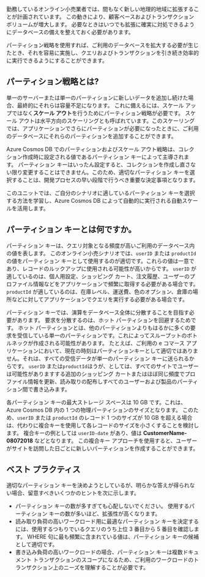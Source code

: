 勤務しているオンライン小売業者では、間もなく新しい地理的地域に拡張することが計画されています。 この動きにより、顧客ベースおよびトランザクション ボリュームが増大します。 必要なときはいつでも拡張に確実に対処できるようにデータベースの備えを整えておく必要があります。

パーティション戦略を使用すれば、ご利用のデータベースを拡大する必要が生じたとき、それを容易に実施し、クエリおよびトランザクションを引き続き効率的に実行できるようにすることができます。

## <a name="what-is-a-partition-strategy"></a>パーティション戦略とは?

単一のサーバーまたは単一のパーティションに新しいデータを追加し続けた場合、最終的にそれらは容量不足になります。 これに備えるには、スケール アップではなく**スケール アウト**を行うためにパーティション戦略が必要です。 スケール アウトは水平方向のスケーリングとも呼ばれています。このスケーリングでは、アプリケーションでさらにパーティションが必要になったときに、ご利用のデータベースにそれらのパーティションを追加することができます。

Azure Cosmos DB でのパーティションおよびスケール アウト戦略は、コレクション作成時に設定される値であるパーティション キーによって主導されます。 パーティション キーはいったん設定すると、コレクションを作成し直さない限り変更することはできません。このため、適切なパーティション キーを選択することは、開発プロセスの早い段階で行うべき重要な決定事項となります。  

このユニットでは、ご自分のシナリオに適しているパーティション キーを選択する方法を学習し、Azure Cosmos DB によって自動的に実行される自動スケールを活用します。

## <a name="what-is-a-partition-key"></a>パーティション キーとは何ですか。

パーティション キーは、クエリ対象となる頻度が高いご利用のデータベース内の値を表します。 このオンライン小売シナリオでは、`userID` または `productId` の値をパーティション キーとして使用するのが適切です。これらの値は一意であり、レコードのルックアップに使用される可能性が高いからです。 `userID` が適しているのは、個人用設定、ショッピング カート、注文履歴、ユーザーのプロファイル情報などをアプリケーションで頻繁に取得する必要がある場合です。 `productId` が適しているのは、在庫レベル、運送費、色のオプション、倉庫の場所などに対してアプリケーションでクエリを実行する必要がある場合です。

パーティション キーでは、演算をデータベース全体に分散することを目指す必要があります。 要求を分散するのは、ホット パーティションを回避するためです。 ホット パーティションとは、他のパーティションよりもはるかに多くの要求を受信している単一のパーティションです。これによってスループットのボトルネックが作成される可能性があります。 たとえば、ご利用の e コマース アプリケーションにおいて、現在の時刻はパーティションキーとして適切ではありません。それは、すべての受信データが単一のパーティション キーに送られるからです。 `userID` または`productId`ほうが、としては、すべてのサイトでユーザーは可能性がありますする追加のショッピング カートまたはほぼ同じ頻度でプロファイル情報を更新、読み取りの配布しすべてのユーザーおよび製品のパーティション間で書き込みます。

各パーティション キーの最大ストレージ スペースは 10 GB です。これは、Azure Cosmos DB 内の 1 つの物理パーティションのサイズとなります。 このため、`userID` または `productId` のレコード 1 つのサイズが 10 GB を超える場合は、代わりに複合キーを使用して各レコードのサイズを小さくすることを検討します。 複合キーの例としては `userID-date` があり、値は **CustomerName-08072018** などとなります。 この複合キー アプローチを使用すると、ユーザーがサイトを訪問した日ごとに新しいパーティションを作成することができます。

## <a name="best-practices"></a>ベスト プラクティス

適切なパーティション キーを決めようとしているが、明らかな答えが得られない場合、留意すべきいくつかのヒントを次に示します。

- パーティション キーの数が多すぎても心配しないでください。 使用するパーティション キーの数が多いほど、拡張性が高くなります。
- 読み取り負荷の高いワークロード用に最適なパーティション キーを決定するには、使用するつもりでいるクエリのうち上位 3 番目から 5 番目を確認します。 WHERE 句に最も頻繁に含まれている値は、パーティション キーの候補として適切です。
- 書き込み負荷の高いワークロードの場合、パーティション キーは複数ドキュメント トランザクションのスコープになるため、ご利用のワークロードのトランザクション上のニーズを理解することが必要です。

